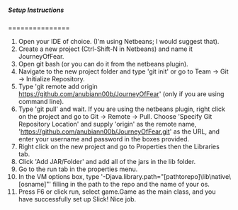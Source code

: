##### Setup Instructions
===============

1. Open your IDE of choice. (I'm using Netbeans; I would suggest that).
2. Create a new project (Ctrl-Shift-N in Netbeans) and name it JourneyOfFear.
3. Open git bash (or you can do it from the netbeans plugin).
4. Navigate to the new project folder and type 'git init' or go to Team -> Git -> Initialize Repository.
5. Type 'git remote add origin https://github.com/anubiann00b/JourneyOfFear' (only if you are using command line).
6. Type 'git pull' and wait. If you are using the netbeans plugin, right click on the project and go to Git -> Remote -> Pull. Choose 'Specify Git Repository Location' and supply 'origin' as the remote name, 'https://github.com/anubiann00b/JourneyOfFear.git' as the URL, and enter your username and password in the boxes provided.
7. Right click on the new project and go to Properties then the Libraries tab.
8. Click 'Add JAR/Folder' and add all of the jars in the lib folder.
9. Go to the run tab in the properties menu.
10. In the VM options box, type '-Djava.library.path="[pathtorepo]\lib\native\\[osname]"' filling in the path to the repo and the name of your os.
11. Press F6 or click run, select game.Game as the main class, and you have successfully set up Slick! Nice job.
